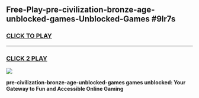 
## Free-Play-pre-civilization-bronze-age-unblocked-games-Unblocked-Games #9lr7s
<h3>
<a href="https://news.freeplayer.one?title=pre-civilization-bronze-age-unblocked-games&ref=8M">CLICK TO PLAY</a></h3>
<hr>

<h3>
<a href="https://news.freeplayer.one?title=pre-civilization-bronze-age-unblocked-games&ref=8M">CLICK 2 PLAY</a>
  
</h3>

<a href="https://news.freeplayer.one?title=pre-civilization-bronze-age-unblocked-games&ref=8M"><img src="https://clearcache.store/games.png"></a>


**pre-civilization-bronze-age-unblocked-games games unblocked: Your Gateway to Fun and Accessible Online Gaming**
